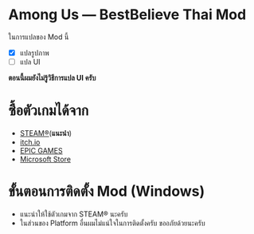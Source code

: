 # Among Us — BestBelieve Thai Mod

ในการแปลของ Mod นี้

- [x] แปลรูปภาพ
- [ ] แปล UI

**ตอนนี้ผมยังไม่รู้วิธีการแปล UI ครับ**

# ซื้อตัวเกมได้จาก
- [STEAM®](https://store.steampowered.com/app/945360/Among_Us/)(**แนะนำ**)
- [itch.io](https://innersloth.itch.io/among-us)
- [EPIC GAMES](https://www.epicgames.com/store/en-US/p/among-us)
- [Microsoft Store](https://www.microsoft.com/store/productId/9NG07QJNK38J)

# ขั้นตอนการติดตั้ง Mod (Windows)
- แนะนำให้ใช้ตัวเกมจาก STEAM® นะครับ
- ในส่วนของ Platform อื่นผมไม่แน่ใจในการติดตั้งครับ ขออภัยด้วยนะครับ
